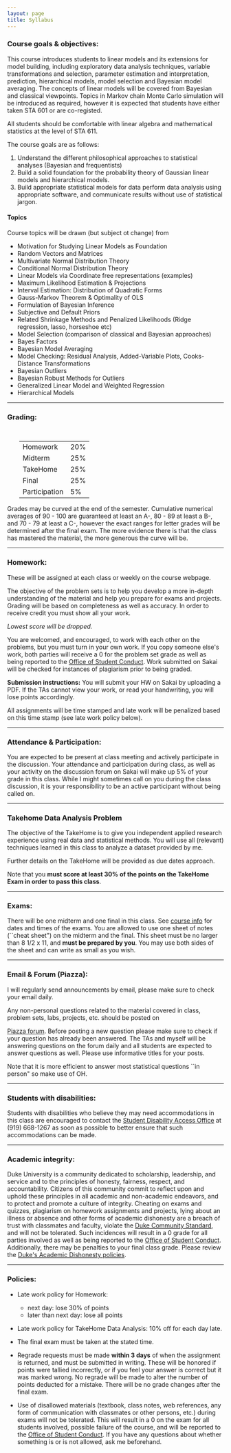 ```yaml
---
layout: page
title: Syllabus
---
```


### Course goals & objectives:

This course introduces students to linear models and its extensions
for model building, including exploratory data analysis techniques,
variable transformations and selection, parameter estimation and
interpretation, prediction, hierarchical models, model selection and
Bayesian model averaging. The concepts of linear models will be
covered from Bayesian and classical viewpoints. Topics in Markov chain
Monte Carlo simulation will be introduced as required, however it is
expected that students have either taken STA 601 or are co-registed.

All students should be comfortable with linear algebra and
mathematical statistics at the level of STA 611.


The course goals are as follows:

1. Understand the different philosophical approaches to statistical
analyses  (Bayesian and frequentists)
2. Build a solid foundation for the probability theory of Gaussian
linear models and hierarchical models.
3. Build appropriate statistical models for data perform data analysis
using appropriate software, and communicate results without use of
statistical jargon.

#### Topics

Course topics will be drawn (but subject ot change) from

* Motivation for Studying Linear Models as Foundation
* Random Vectors and Matrices
* Multivariate Normal Distribution Theory
* Conditional Normal Distribution Theory
* Linear Models via Coordinate free representations (examples)
* Maximum Likelihood Estimation & Projections
* Interval Estimation: Distribution of Quadratic Forms
* Gauss-Markov Theorem & Optimality of OLS
* Formulation of Bayesian Inference
* Subjective and Default Priors
* Related Shrinkage Methods and Penalized Likelihoods  (Ridge regression, lasso, horseshoe etc)
* Model Selection (comparison of classical and Bayesian approaches)
* Bayes Factors
* Bayesian Model Averaging 
* Model Checking:  Residual Analysis, Added-Variable Plots,  Cooks-Distance Transformations
* Bayesian Outliers 
* Bayesian Robust Methods for Outliers
* Generalized Linear Model and Weighted Regression
* Hierarchical Models


* * *


### Grading:


<div style="padding-left:2em;padding-top:1em;">
<table style="width:400px;">
<tr> <td> Homework              </td> <td> 20% </td></tr>
<tr> <td> Midterm         </td> <td> 25% </td></tr>
<tr> <td> TakeHome        </td> <td> 25% </td></tr>
<tr> <td> Final            </td> <td> 25% </td></tr>
<tr> <td> Participation        </td> <td> 5% </td></tr>

</table>
</div>


Grades may be curved at the end of the semester. Cumulative numerical averages of 90 - 100 are guaranteed at least an A-, 80 - 89 at least a B-, and 70 - 79 at least a C-, however the exact ranges for letter grades will be determined after the final exam. The more evidence there is that the class has mastered the material, the more generous the curve will be.

* * *

### Homework:

These will be assigned at each class or weekly on the course webpage.

The objective of the problem sets is to help you develop a more in-depth understanding of the material and help you prepare for exams and projects. Grading will be based on completeness as well as accuracy. In order to receive credit you must show all your work.

*Lowest score will be dropped.*

You are welcomed, and encouraged, to work with each other on the problems, but you must turn in your own work. If you copy someone else's work, both parties will receive a 0 for the problem set grade as well as being reported to the [Office of Student Conduct](http://www.studentaffairs.duke.edu/conduct). Work submitted on Sakai will be checked for instances of plagiarism prior to being graded.

**Submission instructions:** You will submit your HW on Sakai by
  uploading a PDF. If the TAs cannot view your work, or read your
  handwriting, you will lose points accordingly.  

All assignments will be time stamped and late work will be penalized based on this time stamp (see late work policy below).

* * *


### Attendance & Participation:

You are expected to be present at class meeting and actively
participate in the discussion. Your attendance and participation
during class, as well as your activity on the discussion forum on
Sakai will make up 5% of your grade in this class. While I might
sometimes call on you during the class discussion, it is your
responsibility to be an active participant without being called on.


* * *



### Takehome Data Analysis Problem

The objective of the TakeHome is to give you independent applied
research experience using real data and statistical methods.  You will
use all (relevant) techniques learned in this class to analyze a
dataset provided by me.

Further details on the TakeHome will be provided as due dates approach.

Note that you **must score at least 30% of the points on the TakeHome Exam in order to pass this class**.

* * *

### Exams:

There will be one midterm and one final in this class. See [course info]({{site.baseurl}}/#exams) for dates and times of the exams. 
You are allowed to use one sheet of notes (``cheat sheet") on the
midterm and the final. This sheet must be no larger than 8 1/2 x 11,
and **must be prepared by you**. You may use both sides of the sheet
and can write as small as you wish.

* * *

### Email & Forum (Piazza):

I will regularly send announcements by email, please make sure to check your email  daily.

Any non-personal questions related to the material covered in class, problem sets, labs, projects, etc. should be posted on
<!-- REPLACE REPLACE -->
[Piazza forum](https://sakai.duke.edu/portal/site/ba0d1c18-ba55-473f-9d70-b6a1f9559bbe/page/08b2daf5-e24e-4401-97a1-ba4b8839895a#).
Before posting a new question please make sure to check if your question has already been answered. The TAs and myself will be answering questions on the forum daily and all students are expected to answer questions as well. Please use informative titles for your posts.

Note that it is more efficient to answer most statistical questions ``in person" so make use of OH.

* * *

### Students with disabilities:

Students with disabilities who believe they may need accommodations in this class are encouraged to contact the [Student Disability Access Office](http://www.access.duke.edu/students/requesting/index.php) at (919) 668-1267 as soon as possible to better ensure that such accommodations can be made.

* * *

### Academic integrity:

Duke University is a community dedicated to scholarship, leadership, and service and to the principles of honesty, fairness, respect, and accountability. Citizens of this community commit to reflect upon and uphold these principles in all academic and non-academic endeavors, and to protect and promote a culture of integrity. Cheating on exams and quizzes, plagiarism on homework assignments and projects, lying about an illness or absence and other forms of academic dishonesty are a breach of trust with classmates and faculty, violate the [Duke Community Standard](http://www.studentaffairs.duke.edu/conduct/resources/dcs), and will not be tolerated. Such incidences will result in a 0 grade for all parties involved as well as being reported to the [Office of Student Conduct](http://www.studentaffairs.duke.edu/conduct). Additionally, there may be penalties to your final class grade. Please review the [Duke's Academic Dishonesty policies](http://www.studentaffairs.duke.edu/conduct/resources/academicdishonesty).

* * *


### Policies:

* Late work policy for Homework:
    * next day: lose 30% of points
    * later than next day: lose all points

* Late work policy for TakeHome Data Analysis: 10% off for each day late.

* The final exam must be taken at the stated time. 

* Regrade requests must be made **within 3 days** of when the assignment is returned, and must be submitted in writing. These will be honored if points were tallied incorrectly, or if you feel your answer is correct but it was marked wrong. No regrade will be made to alter the number of points deducted for a mistake. There will be no grade changes after the final exam.


* Use of disallowed materials (textbook, class notes, web references, any form of communication with classmates or other persons, etc.) during exams will not be tolerated. This will result in a 0 on the exam for all students involved, possible failure of the course, and will be reported to the [Office of Student Conduct](http://www.studentaffairs.duke.edu/conduct). If you have any questions about whether something is or is not allowed, ask me beforehand.

